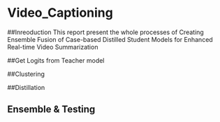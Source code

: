 # Video_Captioning

##Inreoduction
This report present the whole processes of Creating Ensemble Fusion of Case-based Distilled Student Models for Enhanced Real-time Video Summarization

##Get Logits from Teacher model



##Clustering

##Distillation

## Ensemble & Testing
